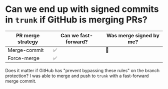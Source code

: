 # Can we end up with signed commits in `trunk` if GitHub is merging PRs?

| PR merge strategy | Can we fast-forward? | Was merge signed by me? |
|-------------------|----------------------|-------------------------|
| Merge-commit      | ✅                   | 🚫                      |
| Force-merge       | ✅                   |                         |

Does it matter if GitHub has "prevent bypassing these rules" on the branch
protection? I was able to merge and push to `trunk` with a fast-forward
merge commit.

